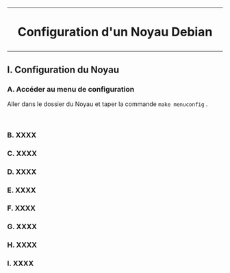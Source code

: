 ------------------------------------------------------------------------------------------------------------------------------------------
# <p align='center'> Configuration d'un Noyau Debian </p>

------------------------------------------------------------------------------------------------------------------------------------------
## I. Configuration du Noyau
### A. Accéder au menu de configuration
Aller dans le dossier du Noyau et taper la commande `make menuconfig` .

<br />

### B. XXXX
### C. XXXX
### D. XXXX
### E. XXXX
### F. XXXX
### G. XXXX
### H. XXXX
### I. XXXX
